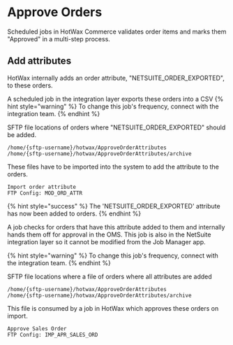 # Approve Orders

Scheduled jobs in HotWax Commerce validates order items and marks them "Approved" in a multi-step process.

## Add attributes
HotWax internally adds an order attribute, "NETSUITE_ORDER_EXPORTED", to these orders. 

A scheduled job in the integration layer exports these orders into a CSV
{% hint style="warning" %}
    To change this job's frequency, connect with the integration team.
{% endhint %}

SFTP file locations of orders where "NETSUITE_ORDER_EXPORTED" should be added.
```
/home/{sftp-username}/hotwax/ApproveOrderAttributes
/home/{sftp-username}/hotwax/ApproveOrderAttributes/archive
```

These files have to be imported into the system to add the attribute to the orders.
```
Import order attribute
FTP Config: MOD_ORD_ATTR
```

{% hint style="success" %}
The 'NETSUITE_ORDER_EXPORTED' attribute has now been added to orders.
{% endhint %}

A job checks for orders that have this attribute added to them and internally hands them off for approval in the OMS. This job is also in the NetSuite integration layer so it cannot be modified from the Job Manager app.

{% hint style="warning" %}
    To change this job's frequency, connect with the integration team.
{% endhint %}

SFTP file locations where a file of orders where all attributes are added
```
/home/{sftp-username}/hotwax/ApproveOrderAttributes
/home/{sftp-username}/hotwax/ApproveOrderAttributes/archive
```

This file is consumed by a job in HotWax which approves these orders on import.
```
Approve Sales Order
FTP Config: IMP_APR_SALES_ORD
```